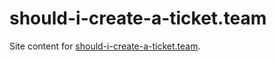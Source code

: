 # should-i-create-a-ticket.team

Site content for [should-i-create-a-ticket.team](https://should-i-create-a-ticket.team/).

